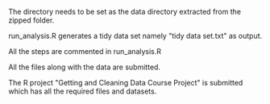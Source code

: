 The directory needs to be set as the data directory extracted from the zipped folder.

run_analysis.R generates a tidy data set namely "tidy data set.txt" as output.

All the steps are commented in run_analysis.R

All the files along with the data are submitted.

The R project "Getting and Cleaning Data Course Project" is submitted which has all the required files and datasets.

